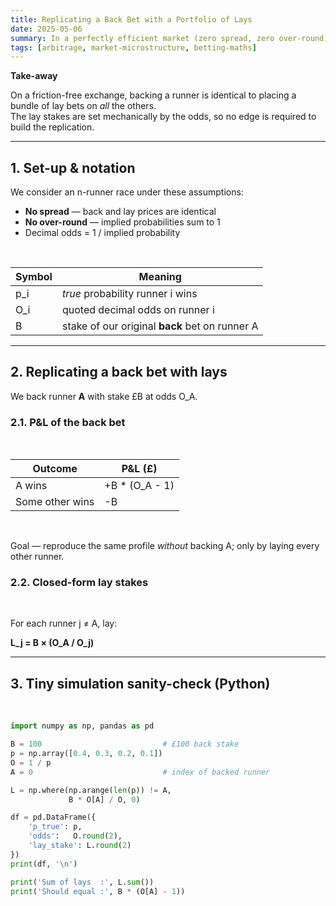```yaml
---
title: Replicating a Back Bet with a Portfolio of Lays
date: 2025-05-06
summary: In a perfectly efficient market (zero spread, zero over-round) one back bet can be reproduced exactly by laying every other runner.
tags: [arbitrage, market-microstructure, betting-maths]
---
```


**Take-away**  

On a friction-free exchange, backing a runner is identical to placing a bundle of lay bets on *all* the others.  
The lay stakes are set mechanically by the odds, so no edge is required to build the replication.

---

## 1. Set-up & notation

We consider an n-runner race under these assumptions:

- **No spread** — back and lay prices are identical  
- **No over-round** — implied probabilities sum to 1  
- Decimal odds = 1 / implied probability

<br>

| Symbol | Meaning |
|--------|---------|
| p_i    | *true* probability runner i wins |
| O_i    | quoted decimal odds on runner i |
| B      | stake of our original **back** bet on runner A |

---

## 2. Replicating a back bet with lays

We back runner **A** with stake £B at odds O_A.

### 2.1. P&L of the back bet

<br>

| Outcome         | P&L (£)            |
|-----------------|--------------------|
| A wins          | +B * (O_A - 1)     |
| Some other wins | -B                 |

<br>

Goal — reproduce the same profile *without* backing A; only by laying every other runner.

### 2.2. Closed-form lay stakes

<br>

For each runner j ≠ A, lay:

**L_j = B × (O_A / O_j)**

---

## 3. Tiny simulation sanity-check (Python)

<br>

```python
import numpy as np, pandas as pd

B = 100                           # £100 back stake
p = np.array([0.4, 0.3, 0.2, 0.1])
O = 1 / p
A = 0                             # index of backed runner

L = np.where(np.arange(len(p)) != A,
             B * O[A] / O, 0)

df = pd.DataFrame({
    'p_true': p,
    'odds':   O.round(2),
    'lay_stake': L.round(2)
})
print(df, '\n')

print('Sum of lays  :', L.sum())
print('Should equal :', B * (O[A] - 1))
